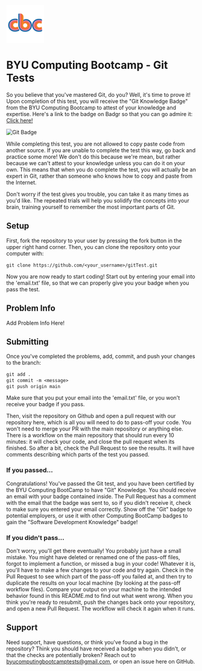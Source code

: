 <img src=".cbc/CBClogo.png" alt="Computing Boot Camp Logo" width="100"/>

# BYU Computing Bootcamp - Git Tests

So you believe that you've mastered Git, do you? Well, it's time to prove it! Upon completion of this test, you will receive
the "Git Knowledge Badge" from the BYU Computing Bootcamp to attest of your knowledge and expertise. Here's a link to the badge on Badgr so that you can go admire it: [Click here!](https://badgr.com/public/badges/VfiBaNJFSdCiSti946bVCA)

<img src="https://api.badgr.io/public/badges/VfiBaNJFSdCiSti946bVCA/image?imageVersion=1" alt="Git Badge" width="200"/>

While completing this test, you are not allowed to copy paste code from another source. If you are unable to complete the test this way, go back and practice some more! We don't do this because we're mean, but rather because we can't attest to your knowledge unless you can do it on your own. This means that when you do complete the test, you will actually be an expert in Git, rather than someone who knows how to copy and paste from the Internet.

Don't worry if the test gives you trouble, you can take it as many times as you'd like. The repeated trials will help you solidify the concepts into your brain, training yourself to remember the most important parts of Git.

## Setup

First, fork the repository to your user by pressing the fork button in the upper right hand corner. Then, you can clone the repository onto your computer with:
```
git clone https://github.com/<your_username>/gitTest.git
```
Now you are now ready to start coding!
Start out by entering your email into the 'email.txt' file, so that we can properly give you your badge when you pass the test.

## Problem Info

Add Problem Info Here!

## Submitting

Once you've completed the problems, add, commit, and push your changes to the branch:
```
git add .
git commit -m <message>
git push origin main
```
Make sure that you put your email into the 'email.txt' file, or you won't receive your badge if you pass.

Then, visit the repository on Github and open a pull request with our repository here,
which is all you will need to do to pass-off your code. You won't need to merge your
PR with the main repository or anything else. There is a workflow on the main
repository that should run every 10 minutes: it will check your code, and close the
pull request when its finished. So after a bit, check the Pull Request to see the results. 
It will have comments describing which parts of the test you passed.

### If you passed...
Congratulations! You've passed the Git test, and you have been certified
by the BYU Computing BootCamp to have "Git" Knowledge. You should receive an email with your badge contained inside. The
Pull Request has a comment with the email that the badge was sent to, so if you didn't receive it, check to make sure
you entered your email correctly. Show off the "Git" badge to potential employers, or use it with other Computing BootCamp 
badges to gain the "Software Development Knowledge" badge!

### If you didn't pass...
Don't worry, you'll get there eventually! You probably just have a small mistake. You might have deleted or renamed 
one of the pass-off files, forgot to implement a function, or missed a bug in your code! Whatever it is, you'll have to make a few 
changes to your code and try again. Check in the Pull Request to see which part of the pass-off you failed at, and then try to
duplicate the results on your local machine (by looking at the pass-off workflow files). Compare your output on your machine to
the intended behavior found in this README.md to find out what went wrong. When you think you're ready to resubmit, push the changes
back onto your repository, and open a new Pull Request. The workflow will check it again when it runs.

## Support

Need support, have questions, or think you've found a bug in the repository? Think you should have received a badge when
you didn't, or that the checks are potentially broken? Reach out to byucomputingbootcamptests@gmail.com, or open an issue here on
GitHub.
